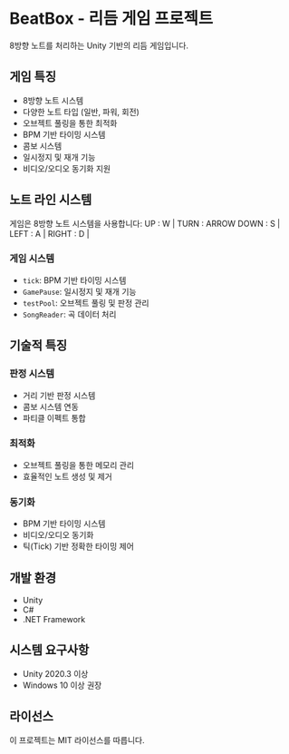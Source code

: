 # BeatBox - 리듬 게임 프로젝트

8방향 노트를 처리하는 Unity 기반의 리듬 게임입니다.

## 게임 특징

- 8방향 노트 시스템
- 다양한 노트 타입 (일반, 파워, 회전)
- 오브젝트 풀링을 통한 최적화
- BPM 기반 타이밍 시스템
- 콤보 시스템
- 일시정지 및 재개 기능
- 비디오/오디오 동기화 지원

## 노트 라인 시스템

게임은 8방향 노트 시스템을 사용합니다: 
UP    : W | TURN : ARROW
DOWN  : S | 
LEFT  : A |
RIGHT : D |

### 게임 시스템
- `tick`: BPM 기반 타이밍 시스템
- `GamePause`: 일시정지 및 재개 기능
- `testPool`: 오브젝트 풀링 및 판정 관리
- `SongReader`: 곡 데이터 처리

## 기술적 특징

### 판정 시스템
- 거리 기반 판정 시스템
- 콤보 시스템 연동
- 파티클 이펙트 통합

### 최적화
- 오브젝트 풀링을 통한 메모리 관리
- 효율적인 노트 생성 및 제거

### 동기화
- BPM 기반 타이밍 시스템
- 비디오/오디오 동기화
- 틱(Tick) 기반 정확한 타이밍 제어

## 개발 환경
- Unity
- C#
- .NET Framework

## 시스템 요구사항
- Unity 2020.3 이상
- Windows 10 이상 권장

## 라이선스
이 프로젝트는 MIT 라이선스를 따릅니다.